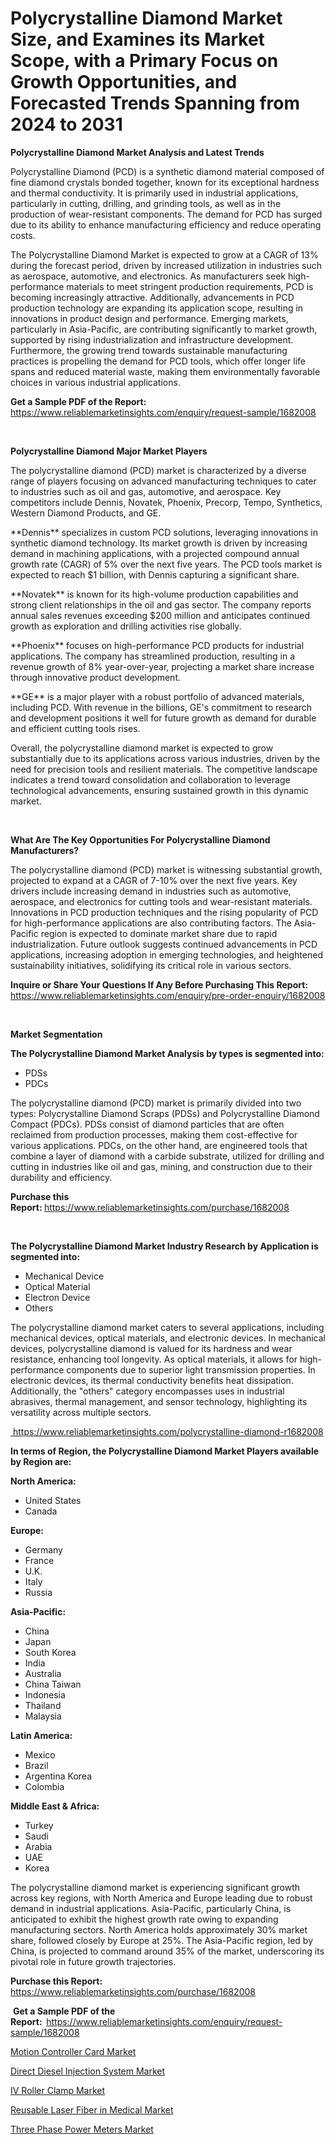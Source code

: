 <p><h1>Polycrystalline Diamond Market Size, and Examines its Market Scope, with a Primary Focus on Growth Opportunities, and Forecasted Trends Spanning from 2024 to 2031</h1></p><p><strong>Polycrystalline Diamond Market Analysis and Latest Trends</strong></p>
<p><p>Polycrystalline Diamond (PCD) is a synthetic diamond material composed of fine diamond crystals bonded together, known for its exceptional hardness and thermal conductivity. It is primarily used in industrial applications, particularly in cutting, drilling, and grinding tools, as well as in the production of wear-resistant components. The demand for PCD has surged due to its ability to enhance manufacturing efficiency and reduce operating costs.</p><p>The Polycrystalline Diamond Market is expected to grow at a CAGR of 13% during the forecast period, driven by increased utilization in industries such as aerospace, automotive, and electronics. As manufacturers seek high-performance materials to meet stringent production requirements, PCD is becoming increasingly attractive. Additionally, advancements in PCD production technology are expanding its application scope, resulting in innovations in product design and performance. Emerging markets, particularly in Asia-Pacific, are contributing significantly to market growth, supported by rising industrialization and infrastructure development. Furthermore, the growing trend towards sustainable manufacturing practices is propelling the demand for PCD tools, which offer longer life spans and reduced material waste, making them environmentally favorable choices in various industrial applications.</p></p>
<p><strong>Get a Sample PDF of the Report:&nbsp;</strong> <a href="https://www.reliablemarketinsights.com/enquiry/request-sample/1682008?utm_campaign=1197&utm_medium=2&utm_source=Github&utm_content=ia&utm_term=01102024&utm_id=polycrystalline-diamond">https://www.reliablemarketinsights.com/enquiry/request-sample/1682008</a></p>
<p>&nbsp;</p>
<p><strong>Polycrystalline Diamond Major Market Players</strong></p>
<p><p>The polycrystalline diamond (PCD) market is characterized by a diverse range of players focusing on advanced manufacturing techniques to cater to industries such as oil and gas, automotive, and aerospace. Key competitors include Dennis, Novatek, Phoenix, Precorp, Tempo, Synthetics, Western Diamond Products, and GE.</p><p>**Dennis** specializes in custom PCD solutions, leveraging innovations in synthetic diamond technology. Its market growth is driven by increasing demand in machining applications, with a projected compound annual growth rate (CAGR) of 5% over the next five years. The PCD tools market is expected to reach $1 billion, with Dennis capturing a significant share.</p><p>**Novatek** is known for its high-volume production capabilities and strong client relationships in the oil and gas sector. The company reports annual sales revenues exceeding $200 million and anticipates continued growth as exploration and drilling activities rise globally.</p><p>**Phoenix** focuses on high-performance PCD products for industrial applications. The company has streamlined production, resulting in a revenue growth of 8% year-over-year, projecting a market share increase through innovative product development.</p><p>**GE** is a major player with a robust portfolio of advanced materials, including PCD. With revenue in the billions, GE's commitment to research and development positions it well for future growth as demand for durable and efficient cutting tools rises.</p><p>Overall, the polycrystalline diamond market is expected to grow substantially due to its applications across various industries, driven by the need for precision tools and resilient materials. The competitive landscape indicates a trend toward consolidation and collaboration to leverage technological advancements, ensuring sustained growth in this dynamic market.</p></p>
<p>&nbsp;</p>
<p><strong>What Are The Key Opportunities For Polycrystalline Diamond Manufacturers?</strong></p>
<p><p>The polycrystalline diamond (PCD) market is witnessing substantial growth, projected to expand at a CAGR of 7-10% over the next five years. Key drivers include increasing demand in industries such as automotive, aerospace, and electronics for cutting tools and wear-resistant materials. Innovations in PCD production techniques and the rising popularity of PCD for high-performance applications are also contributing factors. The Asia-Pacific region is expected to dominate market share due to rapid industrialization. Future outlook suggests continued advancements in PCD applications, increasing adoption in emerging technologies, and heightened sustainability initiatives, solidifying its critical role in various sectors.</p></p>
<p><strong>Inquire or Share Your Questions If Any Before Purchasing This Report:</strong> <a href="https://www.reliablemarketinsights.com/enquiry/pre-order-enquiry/1682008?utm_campaign=1197&utm_medium=2&utm_source=Github&utm_content=ia&utm_term=01102024&utm_id=polycrystalline-diamond">https://www.reliablemarketinsights.com/enquiry/pre-order-enquiry/1682008</a></p>
<p>&nbsp;</p>
<p><strong>Market Segmentation</strong></p>
<p><strong>The Polycrystalline Diamond Market Analysis by types is segmented into:</strong></p>
<p><ul><li>PDSs</li><li>PDCs</li></ul></p>
<p><p>The polycrystalline diamond (PCD) market is primarily divided into two types: Polycrystalline Diamond Scraps (PDSs) and Polycrystalline Diamond Compact (PDCs). PDSs consist of diamond particles that are often reclaimed from production processes, making them cost-effective for various applications. PDCs, on the other hand, are engineered tools that combine a layer of diamond with a carbide substrate, utilized for drilling and cutting in industries like oil and gas, mining, and construction due to their durability and efficiency.</p></p>
<p><strong>Purchase this Report:&nbsp;</strong><a href="https://www.reliablemarketinsights.com/purchase/1682008?utm_campaign=1197&utm_medium=2&utm_source=Github&utm_content=ia&utm_term=01102024&utm_id=polycrystalline-diamond">https://www.reliablemarketinsights.com/purchase/1682008</a></p>
<p>&nbsp;</p>
<p><strong>The Polycrystalline Diamond Market Industry Research by Application is segmented into:</strong></p>
<p><ul><li>Mechanical Device</li><li>Optical Material</li><li>Electron Device</li><li>Others</li></ul></p>
<p><p>The polycrystalline diamond market caters to several applications, including mechanical devices, optical materials, and electronic devices. In mechanical devices, polycrystalline diamond is valued for its hardness and wear resistance, enhancing tool longevity. As optical materials, it allows for high-performance components due to superior light transmission properties. In electronic devices, its thermal conductivity benefits heat dissipation. Additionally, the "others" category encompasses uses in industrial abrasives, thermal management, and sensor technology, highlighting its versatility across multiple sectors.</p></p>
<p><a href="https://www.reliablemarketinsights.com/polycrystalline-diamond-r1682008?utm_campaign=1197&utm_medium=2&utm_source=Github&utm_content=ia&utm_term=01102024&utm_id=polycrystalline-diamond">&nbsp;https://www.reliablemarketinsights.com/polycrystalline-diamond-r1682008</a></p>
<p><strong>In terms of Region, the Polycrystalline Diamond Market Players available by Region are:</strong></p>
<p>
    <p> <strong> North America: </strong>
        <ul>
            <li>United States</li>
            <li>Canada</li>
        </ul>
        </p> 
    <p> <strong> Europe: </strong>
        <ul>
            <li>Germany</li>
            <li>France</li>
            <li>U.K.</li>
            <li>Italy</li>
            <li>Russia</li>
        </ul>
        </p> 
    <p> <strong> Asia-Pacific: </strong>
        <ul>
            <li>China</li>
            <li>Japan</li>
            <li>South Korea</li>
            <li>India</li>
            <li>Australia</li>
            <li>China Taiwan</li>
            <li>Indonesia</li>
            <li>Thailand</li>
            <li>Malaysia</li>
        </ul>
        </p> 
    <p> <strong> Latin America: </strong>
        <ul>
            <li>Mexico</li>
            <li>Brazil</li>
            <li>Argentina Korea</li>
            <li>Colombia</li>
        </ul>
        </p> 
    <p> <strong> Middle East & Africa: </strong>
        <ul>
            <li>Turkey</li>
            <li>Saudi</li>
            <li>Arabia</li>
            <li>UAE</li>
            <li>Korea</li>
        </ul>
    </p>
    </p>
<p><p>The polycrystalline diamond market is experiencing significant growth across key regions, with North America and Europe leading due to robust demand in industrial applications. Asia-Pacific, particularly China, is anticipated to exhibit the highest growth rate owing to expanding manufacturing sectors. North America holds approximately 30% market share, followed closely by Europe at 25%. The Asia-Pacific region, led by China, is projected to command around 35% of the market, underscoring its pivotal role in future growth trajectories.</p></p>
<p><strong>Purchase this Report: </strong><a href="https://www.reliablemarketinsights.com/purchase/1682008?utm_campaign=1197&utm_medium=2&utm_source=Github&utm_content=ia&utm_term=01102024&utm_id=polycrystalline-diamond">https://www.reliablemarketinsights.com/purchase/1682008</a></p>
<p>&nbsp;<strong>Get a Sample PDF of the Report:&nbsp;&nbsp;</strong><a href="https://www.reliablemarketinsights.com/enquiry/request-sample/1682008?utm_campaign=1197&utm_medium=2&utm_source=Github&utm_content=ia&utm_term=01102024&utm_id=polycrystalline-diamond">https://www.reliablemarketinsights.com/enquiry/request-sample/1682008</a></p>
<p><strong></strong></p>
<p><p><a href="https://issuu.com/reportprime-2/docs/motion-controller-card-market-size-_a2560728f07eb4?utm_campaign=1197&utm_medium=2&utm_source=Github&utm_content=ia&utm_term=01102024&utm_id=polycrystalline-diamond">Motion Controller Card Market</a></p><p><a href="https://www.linkedin.com/pulse/direct-diesel-injection-system-industry-insights-report-pqoif?utm_campaign=1197&utm_medium=2&utm_source=Github&utm_content=ia&utm_term=01102024&utm_id=polycrystalline-diamond">Direct Diesel Injection System Market</a></p><p><a href="https://www.linkedin.com/pulse/how-regions-adapting-iv-roller-clamp-market-global-trends-2zmwe?utm_campaign=1197&utm_medium=2&utm_source=Github&utm_content=ia&utm_term=01102024&utm_id=polycrystalline-diamond">IV Roller Clamp Market</a></p><p><a href="https://issuu.com/reportprime-2/docs/reusable-laser-fiber-in-medical-mar_41536f3e287b7c?utm_campaign=1197&utm_medium=2&utm_source=Github&utm_content=ia&utm_term=01102024&utm_id=polycrystalline-diamond">Reusable Laser Fiber in Medical Market</a></p><p><a href="https://www.linkedin.com/pulse/what-innovations-shaping-three-phase-power-meters-market-application-2eehf?utm_campaign=1197&utm_medium=2&utm_source=Github&utm_content=ia&utm_term=01102024&utm_id=polycrystalline-diamond">Three Phase Power Meters Market</a></p></p>
